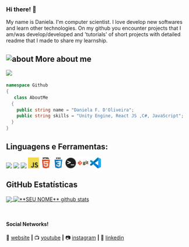 ### Hi there! 👋
My name is Daniela. I'm computer scientist. I love develop new softwares and learn other technologies. On my github you encounter projects that I am/was develop/developed and 'tutorials' of short projects with detailed readme that I made to share my learnship.
## <img width="45" alt="about" src="https://raw.github.com/elizarov/elizarov/master/about.png"> More about me

<img width="300" src="https://i2.wp.com/allhtaccess.info/wp-content/uploads/2018/03/programming.gif?fit=1281%2C716&ssl=1" />

```c#
namespace Github
{
   class AboutMe
  {
    public string name = "Daniela F. D'Oliveira";
    public string skills = "Unity Engine, React JS ,C#, JavaScript";
  }
}
```

## **Linguagens e Ferramentas:**  

<code><img height="30" src="https://i.redd.it/tu3gt6ysfxq71.png"></code>
<code><img height="30" src="https://upload.wikimedia.org/wikipedia/commons/thumb/a/a7/React-icon.svg/1200px-React-icon.svg.png"></code>
<code><img height="30" src="https://user-images.githubusercontent.com/38117217/181047022-f95c4beb-3056-403b-920f-d740df4d8be6.png"></code>
<code><img height="30" src="https://raw.githubusercontent.com/github/explore/80688e429a7d4ef2fca1e82350fe8e3517d3494d/topics/javascript/javascript.png"></code>
<code><img height="30" src="https://raw.githubusercontent.com/github/explore/80688e429a7d4ef2fca1e82350fe8e3517d3494d/topics/html/html.png"></code>
<code><img height="30" src="https://raw.githubusercontent.com/github/explore/80688e429a7d4ef2fca1e82350fe8e3517d3494d/topics/css/css.png"></code>
<code><img height="30" src="https://raw.githubusercontent.com/github/explore/80688e429a7d4ef2fca1e82350fe8e3517d3494d/topics/terminal/terminal.png"></code>
<code><img height="30" src="https://raw.githubusercontent.com/github/explore/80688e429a7d4ef2fca1e82350fe8e3517d3494d/topics/git/git.png"></code>
<code><img height="30" src="https://raw.githubusercontent.com/github/explore/80688e429a7d4ef2fca1e82350fe8e3517d3494d/topics/visual-studio-code/visual-studio-code.png"></code>



## **GitHub Estatísticas**

<a href="https://github.com/Gurupreet">
  <img align="center" src="https://github-readme-stats.vercel.app/api/top-langs/?username=DanielaDoliveira&theme=dracula&hide_langs_below=1" />
</a>

<a href="https://github.com/Gurupreet">
 <img align="center" src="https://github-readme-stats.vercel.app/api?username=DanielaDoliveira&show_icons=true&theme=dracula&line_height=27" alt="**SEU NOME** github stats"/>
</a>

[website]: https://danieladoliveira.netlify.app/
[youtube]: https://www.youtube.com/channel/UCpemkoezMG_wI5i_-Iv1A6w
[instagram]: https://www.instagram.com/dan_doliv/
[linkedin]: https://www.linkedin.com/in/daniela-fialho-d-oliveira-479b53163/
<br>

#### Social Networks!

🏡 [website][website] **|** 
📺 [youtube][youtube] **|** 
📷 [instagram][instagram] **|** 
👔 [linkedin][linkedin]

